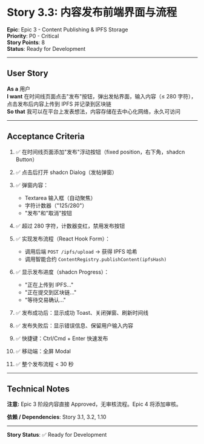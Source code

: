 # Story 3.3: 内容发布前端界面与流程

**Epic**: Epic 3 - Content Publishing & IPFS Storage  
**Priority**: P0 - Critical  
**Story Points**: 8  
**Status**: Ready for Development

---

## User Story

**As a** 用户  
**I want** 在时间线页面点击"发布"按钮，弹出发帖界面，输入内容（≤ 280 字符），点击发布后内容上传到 IPFS 并记录到区块链  
**So that** 我可以在平台上发表想法，内容存储在去中心化网络，永久可访问

---

## Acceptance Criteria

1. ✅ 在时间线页面添加"发布"浮动按钮（fixed position，右下角，shadcn Button）

2. ✅ 点击后打开 shadcn Dialog（发帖弹窗）

3. ✅ 弹窗内容：
   - Textarea 输入框（自动聚焦）
   - 字符计数器（"125/280"）
   - "发布"和"取消"按钮

4. ✅ 超过 280 字符，计数器变红，禁用发布按钮

5. ✅ 实现发布流程（React Hook Form）：
   - 调用后端 `POST /ipfs/upload` → 获得 IPFS 哈希
   - 调用智能合约 `ContentRegistry.publishContent(ipfsHash)`

6. ✅ 显示发布进度（shadcn Progress）：
   - "正在上传到 IPFS..."
   - "正在提交到区块链..."
   - "等待交易确认..."

7. ✅ 发布成功后：显示成功 Toast、关闭弹窗、刷新时间线

8. ✅ 发布失败后：显示错误信息、保留用户输入内容

9. ✅ 快捷键：Ctrl/Cmd + Enter 快速发布

10. ✅ 移动端：全屏 Modal

11. ✅ 整个发布流程 < 30 秒

---

## Technical Notes

**注意:** Epic 3 阶段内容直接 Approved，无审核流程。Epic 4 将添加审核。

**依赖 / Dependencies**: Story 3.1, 3.2, 1.10

---

**Story Status**: ✅ Ready for Development

